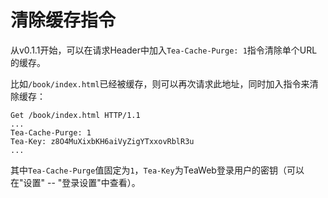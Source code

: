 # 清除缓存指令
从v0.1.1开始，可以在请求Header中加入`Tea-Cache-Purge: 1`指令清除单个URL的缓存。

比如`/book/index.html`已经被缓存，则可以再次请求此地址，同时加入指令来清除缓存：
~~~
Get /book/index.html HTTP/1.1
...
Tea-Cache-Purge: 1
Tea-Key: z8O4MuXixbKH6aiVyZigYTxxovRblR3u
...
~~~

其中`Tea-Cache-Purge`值固定为`1`，`Tea-Key`为TeaWeb登录用户的密钥（可以在"设置" -- "登录设置"中查看）。